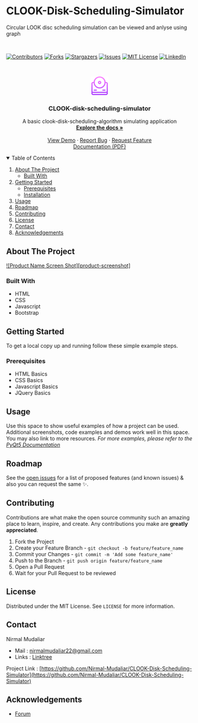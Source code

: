 # CLOOK-Disk-Scheduling-Simulator
Circular LOOK disc scheduling simulation can be viewed and anlyse using graph

<br>

[![Contributors][contributors-shield]][contributors-url]
[![Forks][forks-shield]][forks-url]
[![Stargazers][stars-shield]][stars-url]
[![Issues][issues-shield]][issues-url]
[![MIT License][license-shield]][license-url]
[![LinkedIn][linkedin-shield]][linkedin-url]
  
<!-- PROJECT LOGO -->
<br />
<p align="center">
  <a href="https://github.com/Nirmal-Mudaliar/CLOOK-Disk-Scheduling-Simulator">
    <img src="logo.png" alt="Logo" height="50px">
  </a>

  <h3 align="center">CLOOK-disk-scheduling-simulator</h3>

  <p align="center">
    A basic clook-disk-scheduling-algorithm simulating application
    <br />
    <a href="https://github.com/Nirmal-Mudaliar/CLOOK-Disk-Scheduling-Simulator"><strong>Explore the docs »</strong></a>
    <br />
    <br />
    <a href="https://github.com/Nirmal-Mudaliar/CLOOK-Disk-Scheduling-Simulator">View Demo</a>
    ·
    <a href="https://github.com/sauravpanchal/fcfs-disk-scheduling-simulator/issues">Report Bug</a>
    ·
    <a href="https://github.com/sauravpanchal/fcfs-disk-scheduling-simulator/issues">Request Feature</a>
    <br>
    <a href="https://drive.google.com/file/d/1eJrLKLZVTRR-fjv9sG0_y_-Va2hvzxyk/view?usp=sharing">Documentation (PDF)</a>
  </p>
</p>

<!-- TABLE OF CONTENTS -->
<details open="open">
  <summary>Table of Contents</summary>
  <ol>
    <li>
      <a href="#about-the-project">About The Project</a>
      <ul>
        <li><a href="#built-with">Built With</a></li>
      </ul>
    </li>
    <li>
      <a href="#getting-started">Getting Started</a>
      <ul>
        <li><a href="#prerequisites">Prerequisites</a></li>
        <li><a href="#installation">Installation</a></li>
      </ul>
    </li>
    <li><a href="#usage">Usage</a></li>
    <li><a href="#roadmap">Roadmap</a></li>
    <li><a href="#contributing">Contributing</a></li>
    <li><a href="#license">License</a></li>
    <li><a href="#contact">Contact</a></li>
    <li><a href="#acknowledgements">Acknowledgements</a></li>
  </ol>
</details>

<!-- ABOUT THE PROJECT -->
## About The Project
[![Product Name Screen Shot][product-screenshot]](https://github.com/Nirmal-Mudaliar/CLOOK-Disk-Scheduling-Simulator)

### Built With
* HTML
* CSS
* Javascript
* Bootstrap

<!-- GETTING STARTED -->
## Getting Started
To get a local copy up and running follow these simple example steps.

### Prerequisites
* HTML Basics
* CSS Basics
* Javascript Basics
* JQuery Basics


<!-- ### Installation
1. Clone the repo
   ```
   git clone https://github.com/sauravpanchal/fcfs-disk-scheduling-simulator.git
   ```
2. Install PyQt5 module
   ```
   pip install PyQt5
   ```
3. _(Optional)_Install PyQt5 tools to get Qt desiner
   ```
   pip install pyqt5-tools
   ```
   The "designer.exe" will be installed in 
   ```
   ...Lib\site-packages\pyqt5_tools
   ```
   (You can also create shortcut for the same to access it more easily.)
   -->
  
<!-- USAGE EXAMPLES -->
## Usage
Use this space to show useful examples of how a project can be used. Additional screenshots, code examples and demos work well in this space. You may also link to more resources.
_For more examples, please refer to the [PyQt5 Documentation](https://doc.qt.io/qtforpython/)_

<!-- ROADMAP -->
## Roadmap
See the [open issues](https://github.com/sauravpanchal/fcfs-disk-scheduling-simulator/issues) for a list of proposed features (and known issues) & also you can request the same :sparkles:.


<!-- CONTRIBUTIONS -->
## Contributing
Contributions are what make the open source community such an amazing place to learn, inspire, and create. Any contributions you make are **greatly appreciated**.

1. Fork the Project
2. Create your Feature Branch - `git checkout -b feature/feature_name`
3. Commit your Changes - `git commit -m 'Add some feature_name'`
4. Push to the Branch - `git push origin feature/feature_name`
5. Open a Pull Request
6. Wait for your Pull Request to be reviewed

<!-- LICENSE -->
## License
Distributed under the MIT License. See `LICENSE` for more information.

<!-- CONTACT -->
## Contact
Nirmal Mudaliar
- Mail : nirmalmudaliar22@gmail.com
- Links : [Linktree](https://linktr.ee/NirmalMudaliar)

Project Link : [https://github.com/Nirmal-Mudaliar/CLOOK-Disk-Scheduling-Simulator](https://github.com/Nirmal-Mudaliar/CLOOK-Disk-Scheduling-Simulator)

<!-- ACKNOWLEDGEMENTS -->
## Acknowledgements

* [Forum](https://stackoverflow.com/)

[contributors-shield]: https://img.shields.io/github/contributors/sauravpanchal/fcfs-disk-scheduling-simulator.svg?style=for-the-badge&color=brightgreen
[contributors-url]: https://github.com/sauravpanchal/fcfs-disk-scheduling-simulator/graphs/contributors
[forks-shield]: https://img.shields.io/github/forks/sauravpanchal/fcfs-disk-scheduling-simulator?style=for-the-badge
[forks-url]: https://github.com/sauravpanchal/fcfs-disk-scheduling-simulator/network/members
[issues-shield]: https://img.shields.io/github/issues/sauravpanchal/fcfs-disk-scheduling-simulator?style=for-the-badge
[issues-url]: https://github.com/sauravpanchal/fcfs-disk-scheduling-simulator/issues
[stars-shield]: https://img.shields.io/github/stars/sauravpanchal/fcfs-disk-scheduling-simulator?style=for-the-badge
[stars-url]: https://github.com/sauravpanchal/fcfs-disk-scheduling-simulator/stargazers
[license-shield]: https://img.shields.io/github/license/sauravpanchal/fcfs-disk-scheduling-simulator?style=for-the-badge
[license-url]: https://github.com/sauravpanchal/LICENSE
[linkedin-shield]: https://img.shields.io/badge/-LinkedIn-black.svg?style=for-the-badge&logo=linkedin&colorB=555
[linkedin-url]: https://www.linkedin.com/in/nirmal-mudaliar-318b14218/

